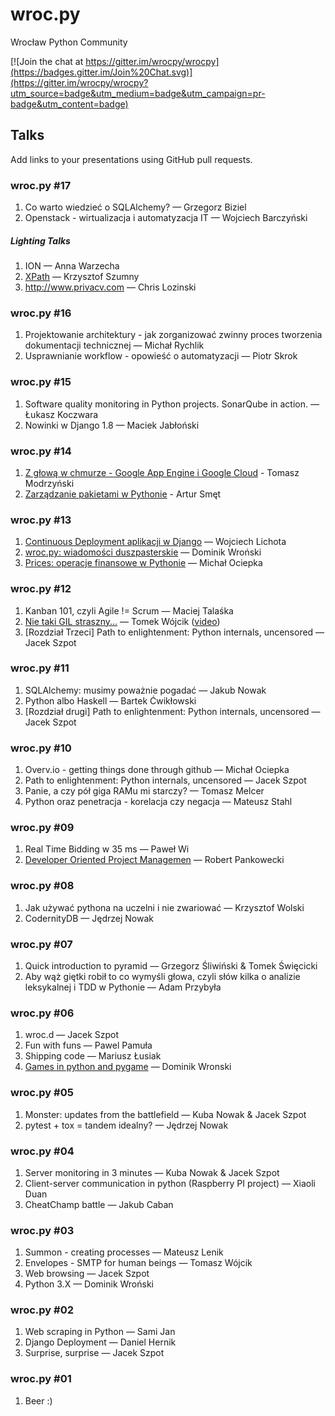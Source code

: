 # wroc.py

Wrocław Python Community

[![Join the chat at https://gitter.im/wrocpy/wrocpy](https://badges.gitter.im/Join%20Chat.svg)](https://gitter.im/wrocpy/wrocpy?utm_source=badge&utm_medium=badge&utm_campaign=pr-badge&utm_content=badge)

## Talks

Add links to your presentations using GitHub pull requests.

### wroc.py #17

1. Co warto wiedzieć o SQLAlchemy? — Grzegorz Biziel 
2. Openstack - wirtualizacja i automatyzacja IT — Wojciech Barczyński

##### Lighting Talks

1. ION — Anna Warzecha
2. [XPath](https://slides.com/noisy/xpath/) — Krzysztof Szumny
3. http://www.privacv.com — Chris Lozinski

### wroc.py #16

1. Projektowanie architektury - jak zorganizować zwinny proces tworzenia dokumentacji technicznej — Michał Rychlik 
2. Usprawnianie workflow - opowieść o automatyzacji — Piotr Skrok 

### wroc.py #15

1. Software quality monitoring in Python projects. SonarQube in action. — Łukasz Koczwara
2. Nowinki w Django 1.8 — Maciek Jabłoński

### wroc.py #14

1. [Z głową w chmurze - Google App Engine i Google Cloud](http://modriv.net/gae-wrocpy/) - Tomasz Modrzyński 
2. [Zarządzanie pakietami w Pythonie](http://artursmet.github.io/wroc.py-14/) - Artur Smęt

### wroc.py #13

1. [Continuous Deployment aplikacji w Django](http://lichota.pl/continuous_deployment_032015.pdf) — Wojciech Lichota
2. [wroc.py: wiadomości duszpasterskie](http://slides.com/dominikwronski/lucky-13#/) — Dominik Wroński
3. [Prices: operacje finansowe w Pythonie](http://mociepka.github.io/wroc.py-prices/) — Michał Ociepka

### wroc.py #12

1. Kanban 101, czyli Agile != Scrum — Maciej Talaśka
2. [Nie taki GIL straszny...](https://speakerdeck.com/tomekwojcik/nie-taki-gil-straszny-dot-dot-dot) — Tomek Wójcik ([video](https://www.youtube.com/watch?v=hMFJfopUXLA))
3. [Rozdział Trzeci] Path to enlightenment: Python internals, uncensored — Jacek Szpot

### wroc.py #11

1. SQLAlchemy: musimy poważnie pogadać — Jakub Nowak
2. Python albo Haskell — Bartek Ćwikłowski
3. [Rozdział drugi] Path to enlightenment: Python internals, uncensored — Jacek Szpot

### wroc.py #10

1. Overv.io - getting things done through github — Michał Ociepka
2. Path to enlightenment: Python internals, uncensored — Jacek Szpot
3. Panie, a czy pół giga RAMu mi starczy? — Tomasz Melcer
4. Python oraz penetracja - korelacja czy negacja — Mateusz Stahl 

### wroc.py #09

1. Real Time Bidding w 35 ms — Paweł Wi
2. [Developer Oriented Project Managemen](http://robert.pankowecki.pl/wrocpy/index.html) — Robert Pankowecki

### wroc.py #08

1. Jak używać pythona na uczelni i nie zwariować — Krzysztof Wolski
2. CodernityDB — Jędrzej Nowak

### wroc.py #07

1. Quick introduction to pyramid — Grzegorz Śliwiński & Tomek Święcicki
2. Aby wąż giętki robił to co wymyśli głowa, czyli słów kilka o analizie leksykalnej i TDD w Pythonie — Adam Przybyła

### wroc.py #06

1. wroc.d — Jacek Szpot
2. Fun with funs — Pawel Pamuła 
3. Shipping code — Mariusz Łusiak
4. [Games in python and pygame](http://slides.com/dominikwronski/snakegamepython#/) — Dominik Wronski 

### wroc.py #05

1. Monster: updates from the battlefield — Kuba Nowak & Jacek Szpot
2. pytest + tox = tandem idealny? — Jędrzej Nowak

### wroc.py #04

1. Server monitoring in 3 minutes — Kuba Nowak & Jacek Szpot
2. Client-server communication in python (Raspberry PI project) — Xiaoli Duan 
3. CheatChamp battle — Jakub Caban

### wroc.py #03

1. Summon - creating processes — Mateusz Lenik
2. Envelopes - SMTP for human beings — Tomasz Wójcik
3. Web browsing — Jacek Szpot
4. Python 3.X — Dominik Wroński

### wroc.py #02

1. Web scraping in Python — Sami Jan
2. Django Deployment — Daniel Hernik
3. Surprise, surprise — Jacek Szpot

### wroc.py #01

1. Beer :)
